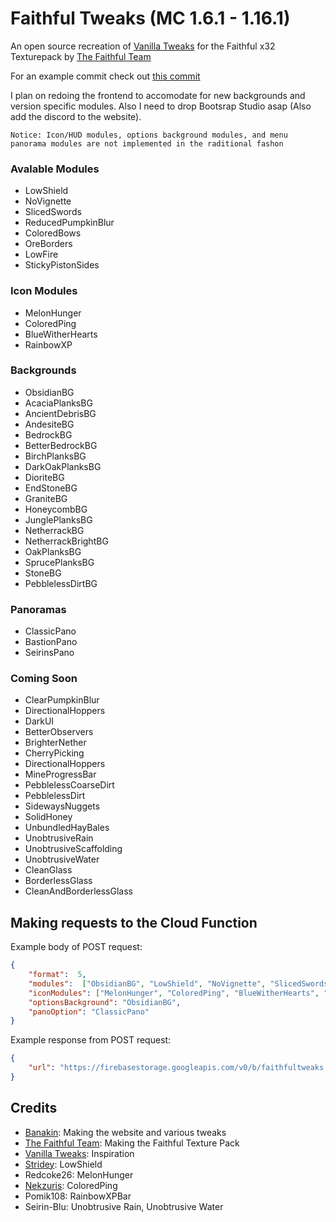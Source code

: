 # Faithful Tweaks (MC 1.6.1 - 1.16.1)
An open source recreation of [Vanilla Tweaks](https://vanillatweaks.net/picker/resource-packs/) for the Faithful x32 Texturepack by [The Faithful Team](https://faithful.team/)

For an example commit check out [this commit](https://github.com/Banakin/FaithfulTweaks/commit/289d1dc68b6eab63027fb9f9afcf7a6f910bdfc8)

I plan on redoing the frontend to accomodate for new backgrounds and version specific modules. Also I need to drop Bootsrap Studio asap (Also add the discord to the website).

`Notice: Icon/HUD modules, options background modules, and menu panorama modules are not implemented in the raditional fashon`

### Avalable Modules
- LowShield
- NoVignette
- SlicedSwords
- ReducedPumpkinBlur
- ColoredBows
- OreBorders
- LowFire
- StickyPistonSides

### Icon Modules
- MelonHunger
- ColoredPing
- BlueWitherHearts
- RainbowXP

### Backgrounds
- ObsidianBG
- AcaciaPlanksBG
- AncientDebrisBG
- AndesiteBG
- BedrockBG
- BetterBedrockBG
- BirchPlanksBG
- DarkOakPlanksBG
- DioriteBG
- EndStoneBG
- GraniteBG
- HoneycombBG
- JunglePlanksBG
- NetherrackBG
- NetherrackBrightBG
- OakPlanksBG
- SprucePlanksBG
- StoneBG
- PebblelessDirtBG

### Panoramas
- ClassicPano
- BastionPano
- SeirinsPano

### Coming Soon
- ClearPumpkinBlur
- DirectionalHoppers
- DarkUI
- BetterObservers
- BrighterNether
- CherryPicking
- DirectionalHoppers
- MineProgressBar
- PebblelessCoarseDirt
- PebblelessDirt
- SidewaysNuggets
- SolidHoney
- UnbundledHayBales
- UnobtrusiveRain
- UnobtrusiveScaffolding
- UnobtrusiveWater
- CleanGlass
- BorderlessGlass
- CleanAndBorderlessGlass

## Making requests to the Cloud Function
Example body of POST request:
```json
{
	"format":  5,
	"modules":  ["ObsidianBG", "LowShield", "NoVignette", "SlicedSwords", "ReducedPumpkinBlur", "ColoredBows", "OreBorders", "LowFire", "StickyPistonSides"],
	"iconModules": ["MelonHunger", "ColoredPing", "BlueWitherHearts", "RainbowXP"],
	"optionsBackground": "ObsidianBG",
    "panoOption": "ClassicPano"
}
```

Example response from POST request:
```json
{
	"url": "https://firebasestorage.googleapis.com/v0/b/faithfultweaks.appspot.com/o/FaithfulTweaks%2F900000000-0000-0000-0000-000000000000.zip?alt=media&token=00000000-0000-0000-0000-000000000000"
}
```

## Credits
-  [Banakin](https://banakin.github.io): Making the website and various tweaks
-  [The Faithful Team](https://faithful.team/): Making the Faithful Texture Pack
-  [Vanilla Tweaks](https://vanillatweaks.net/picker/resource-packs/): Inspiration
-  [Stridey](https://www.planetminecraft.com/member/stridey/): LowShield
- Redcoke26: MelonHunger
-  [Nekzuris](https://twitter.com/Nekzuris): ColoredPing
- Pomik108: RainbowXPBar
- Seirin-Blu: Unobtrusive Rain, Unobtrusive Water
